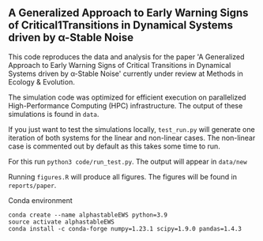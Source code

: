 ## A Generalized Approach to Early Warning Signs of Critical1Transitions in Dynamical Systems driven by α-Stable Noise

This code reproduces the data and analysis for the paper 'A Generalized Approach to Early Warning Signs of Critical Transitions in Dynamical Systems driven by α-Stable Noise' currently under review at Methods in Ecology & Evolution.

The simulation code was optimized for efficient execution on parallelized High-Performance Computing (HPC) infrastructure. The output of these simulations is found in `data`.

If you just want to test the simulations locally, `test_run.py` will generate one iteration of both systems for the linear and non-linear cases. The non-linear case is commented out by default as this takes some time to run.

For this run `python3 code/run_test.py`. The output will appear in `data/new`

Running `figures.R` will produce all figures. The figures will be found in `reports/paper`.

Conda environment

```
conda create --name alphastableEWS python=3.9
source activate alphastableEWS
conda install -c conda-forge numpy=1.23.1 scipy=1.9.0 pandas=1.4.3 
```


